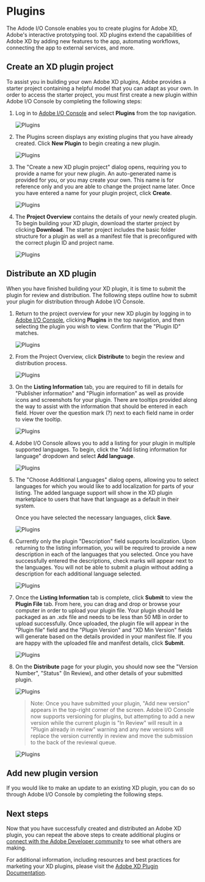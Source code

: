 # Plugins

The Adode I/O Console enables you to create plugins for Adobe XD, Adobe's interactive prototyping tool. XD plugins extend the capabilities of Adobe XD by adding new features to the app, automating workflows, connecting the app to external services, and more.

## Create an XD plugin project

To assist you in building your own Adobe XD plugins, Adobe provides a starter project containing a helpful model that you can adapt as your own. In order to access the starter project, you must first create a new plugin within Adobe I/O Console by completing the following steps:

1. Log in to [Adobe I/O Console](https://console.adobe.io) and select **Plugins** from the top navigation.

    ![Plugins](img/console_plugins_landing.png)

2. The Plugins screen displays any existing plugins that you have already created. Click **New Plugin** to begin creating a new plugin.
    
    ![Plugins](img/console_plugins.png) 

3. The "Create a new XD plugin project" dialog opens, requiring you to provide a name for your new plugin. An auto-generated name is provided for you, or you may create your own. This name is for reference only and you are able to change the project name later. Once you have entered a name for your plugin project, click **Create**.
    
    ![Plugins](img/console_plugins_create.png) 

4. The **Project Overview** contains the details of your newly created plugin. To begin building your XD plugin, download the starter project by clicking **Download**. The starter project includes the basic folder structure for a plugin as well as a manifest file that is preconfigured with the correct plugin ID and project name.
    
    ![Plugins](img/console_plugins_project_overview.png)

## Distribute an XD plugin

When you have finished building your XD plugin, it is time to submit the plugin for review and distribution. The following steps outline how to submit your plugin for distribution through Adobe I/O Console.

1. Return to the project overview for your new XD plugin by logging in to [Adobe I/O Console](https://console.adobe.io), clicking **Plugins** in the top navigation, and then selecting the plugin you wish to view. Confirm that the "Plugin ID" matches.

    ![Plugins](img/console_plugins_landing_project.png)

2. From the Project Overview, click **Distribute** to begin the review and distribution process.

    ![Plugins](img/console_plugins_distribute.png)

3. On the **Listing Information** tab, you are required to fill in details for "Publisher information" and "Plugin information" as well as provide icons and screenshots for your plugin. There are tooltips provided along the way to assist with the information that should be entered in each field. Hover over the question mark (?) next to each field name in order to view the tooltip. 

    ![Plugins](img/console_plugins_listing_info.png)

4. Adobe I/O Console allows you to add a listing for your plugin in multiple supported languages. To begin, click the "Add listing information for language" dropdown and select **Add language**.

    ![Plugins](img/console_plugins_distribute_add_language.png)

5. The "Choose Additional Languages" dialog opens, allowing you to select languages for which you would like to add localization for parts of your listing. The added language support will show in the XD plugin marketplace to users that have that language as a default in their system.

    Once you have selected the necessary languages, click **Save**.

    ![Plugins](img/console_plugins_listing_language.png)

6. Currently only the plugin "Description" field supports localization. Upon returning to the listing information, you will be required to provide a new description in each of the languages that you selected. Once you have successfully entered the descriptions, check marks will appear next to the languages. You will not be able to submit a plugin without adding a description for each additional language selected.

    ![Plugins](img/console_plugins_distribute_localization_complete.png)

4. Once the **Listing Information** tab is complete, click **Submit** to view the **Plugin File** tab. From here, you can drag and drop or browse your computer in order to upload your plugin file. Your plugin should be packaged as an .xdx file and needs to be less than 50 MB in order to upload successfully. Once uploaded, the plugin file will appear in the "Plugin file" field and the "Plugin Version" and "XD Min Version" fields will generate based on the details provided in your manifest file. If you are happy with the uploaded file and manifest details, click **Submit**.

    ![Plugins](img/console_plugins_distribute_plugin_file.png)

5. On the **Distribute** page for your plugin, you should now see the "Version Number", "Status" (In Review), and other details of your submitted plugin.    

    ![Plugins](img/console_plugins_distribute_in_review.png)

    > Note: Once you have submitted your plugin, "Add new version" appears in the top-right corner of the screen. Adobe I/O Console now supports versioning for plugins, but attempting to add a new version while the current plugin is "In Review" will result in a "Plugin already in review" warning and any new versions will replace the version currently in review and move the submission to the back of the reviewal queue.

    ![Plugins](img/console_plugins_add_new_version_review.png)

## Add new plugin version

If you would like to make an update to an existing XD plugin, you can do so through Adobe I/O Console by completing the following steps.



## Next steps

Now that you have successfully created and distributed an Adobe XD plugin, you can repeat the above steps to create additional plugins or [connect with the Adobe Developer community](https://adobexdplatform.com/plugin-docs/community.html) to see what others are making.

For additional information, including resources and best practices for marketing your XD plugins, please visit the [Adobe XD Plugin Documentation](https://adobexdplatform.com/plugin-docs/).